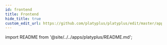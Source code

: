 ```yaml
---
id: frontend
title: Frontend
hide_title: true
custom_edit_url: https://github.com/platyplus/platyplus/edit/master/apps/platyplus/README.md
---
```


import README from '@site/../../apps/platyplus/README.md';

<README />
